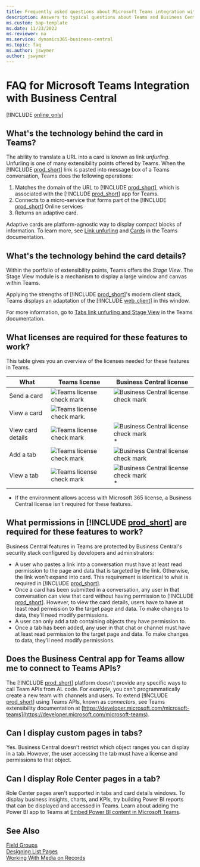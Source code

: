 ```yaml
---
title: Frequently asked questions about Microsoft Teams integration with Business Central
description: Answers to typical questions about Teams and Business Central
ms.custom: bap-template
ms.date: 11/23/2022
ms.reviewer: na
ms.service: dynamics365-business-central
ms.topic: faq
ms.author: jswymer
author: jswymer
---
```

# FAQ for Microsoft Teams Integration with Business Central

[!INCLUDE [online_only](includes/online_only.md)]

## What's the technology behind the card in Teams?

The ability to translate a URL into a card is known as link *unfurling*. Unfurling is one of many extensibility points offered by Teams. When the [!INCLUDE [prod_short](includes/prod_short.md)] link is pasted into message box of a Teams conversation, Teams does the following operations:

1. Matches the domain of the URL to [!INCLUDE [prod_short](includes/prod_short.md)], which is associated with the [!INCLUDE [prod_short](includes/prod_short.md)] app for Teams.
2. Connects to a micro-service that forms part of the [!INCLUDE [prod_short](includes/prod_short.md)] Online services
3. Returns an adaptive card.

Adaptive cards are platform-agnostic way to display compact blocks of information. To learn more, see [Link unfurling](/microsoftteams/platform/messaging-extensions/how-to/link-unfurling?tabs=dotnet) and [Cards](/microsoftteams/platform/task-modules-and-cards/what-are-cards) in the Teams documentation.

## What's the technology behind the card details?

Within the portfolio of extensibility points, Teams offers the *Stage View*. The Stage View module is a mechanism to display a large window and canvas within Teams.

Applying the strengths of [!INCLUDE [prod_short](includes/prod_short.md)]'s modern client stack, Teams displays an adaptation of the [!INCLUDE [web_client](includes/webclient.md)] in this window.

For more information, go to [Tabs link unfurling and Stage View](/microsoftteams/platform/tabs/tabs-link-unfurling) in the Teams documentation.

## What licenses are required for these features to work?

This table gives you an overview of the licenses needed for these features in Teams.

|What|Teams license|Business Central license|
|----|---|---|
|Send a card|![Teams license check mark](media/check.png "check")|![Business Central license check mark](media/check.png "check")|
|View a card|![Teams license check mark.](media/check.png "Business Central license check mark")||
|View card details|![Teams license check mark](media/check.png "check")|![Business Central license check mark](media/check.png "check")*|
|Add a tab|![Teams license check mark](media/check.png "check")|![Business Central license check mark](media/check.png "check")|
|View a tab|![Teams license check mark](media/check.png "check")|![Business Central license check mark](media/check.png "check")*|

* If the environment allows access with Microsoft 365 license, a Business Central license isn't required for these features.

## What permissions in [!INCLUDE [prod_short](includes/prod_short.md)] are required for these features to work?

Business Central features in Teams are protected by Business Central's security stack configured by developers and administrators:

- A user who pastes a link into a conversation must have at least read permission to the page and data that is targeted by the link. Otherwise, the link won't expand into card. This requirement is identical to what is required in [!INCLUDE [prod_short](includes/prod_short.md)].
- Once a card has been submitted in a conversation, any user in that conversation can view that card without having permission to [!INCLUDE [prod_short](includes/prod_short.md)]. However, to view the card details, users have to have at least read permission to the target page and data. To make changes to data, they'll need modify permissions.
- A user can only add a tab containing objects they have permission to.
- Once a tab has been added, any user in that chat or channel must have at least read permission to the target page and data. To make changes to data, they’ll need modify permissions. 

## Does the Business Central app for Teams allow me to connect to Teams APIs?

The [!INCLUDE [prod_short](includes/prod_short.md)] platform doesn't provide any specific ways to call Team APIs from AL code. For example, you can't programmatically create a new team with channels and users. To extend [!INCLUDE [prod_short](includes/prod_short.md)] using Teams APIs, known as *connectors*, see Teams extensibility documentation at [https://developer.microsoft.com/microsoft-teams](https://developer.microsoft.com/microsoft-teams).

## Can I display custom pages in tabs? 

Yes. Business Central doesn't restrict which object ranges you can display in a tab. However, the user accessing the tab must have a license and permissions to that object.

## Can I display Role Center pages in a tab? 

Role Center pages aren't supported in tabs and card details windows. To display business insights, charts, and KPIs, try building Power BI reports that can be displayed and accessed in Teams. Learn about adding the Power BI app to Teams at [Embed Power BI content in Microsoft Teams](/power-bi/collaborate-share/service-embed-report-microsoft-teams).

## See Also

[Field Groups](devenv-field-groups.md)  
[Designing List Pages](devenv-designing-list-pages.md)  
[Working With Media on Records](devenv-working-with-media-on-records.md)  
